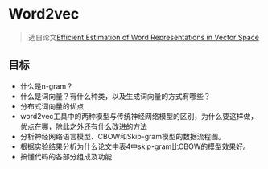 # Word2vec

> 选自论文[Efficient Estimation of Word Representations in Vector Space](https://arxiv.org/abs/1301.3781)

## 目标
- 什么是n-gram？
- 什么是词向量？有什么种类，以及生成词向量的方式有哪些？
- 分布式词向量的优点
- word2vec工具中的两种模型与传统神经网络模型的区别，为什么要这样做，优点在哪，除此之外还有什么改进的方法
- 分析神经网络语言模型、CBOW和Skip-gram模型的数据流程图。
- 根据实验结果分析为什么论文中表4中skip-gram比CBOW的模型效果好。
- 搞懂代码的各部分组成及功能





